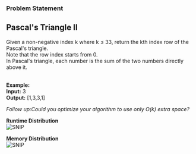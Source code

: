 <h3>Problem Statement</h3>

<h2>Pascal's Triangle II</h2>
Given a non-negative index k where k ≤ 33, return the kth index row of the Pascal's triangle.<br>
Note that the row index starts from 0.<br>
In Pascal's triangle, each number is the sum of the two numbers directly above it.<br>
<br>

**Example:**<br>
**Input:** 3<br>
**Output:** [1,3,3,1]<br>

*Follow up:Could you optimize your algorithm to use only O(k) extra space?* <br>

__Runtime Distribution__<br>
![SNIP](RuntimeDay10.JPG)

__Memory Distribution__<br>
![SNIP](MemoryDay10.JPG)
